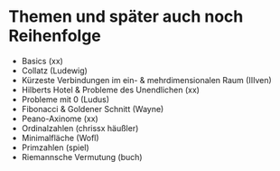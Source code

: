 # Themen und später auch noch Reihenfolge

* Basics (xx)
* Collatz (Ludewig)
* Kürzeste Verbindungen im ein- & mehrdimensionalen Raum (IIIven)
* Hilberts Hotel & Probleme des Unendlichen (xx)
* Probleme mit 0 (Ludus)
* Fibonacci & Goldener Schnitt (Wayne)
* Peano-Axinome (xx)
* Ordinalzahlen (chrissx häußler)
* Minimalfläche (Wofl)
* Primzahlen (spiel)
* Riemannsche Vermutung (buch)
